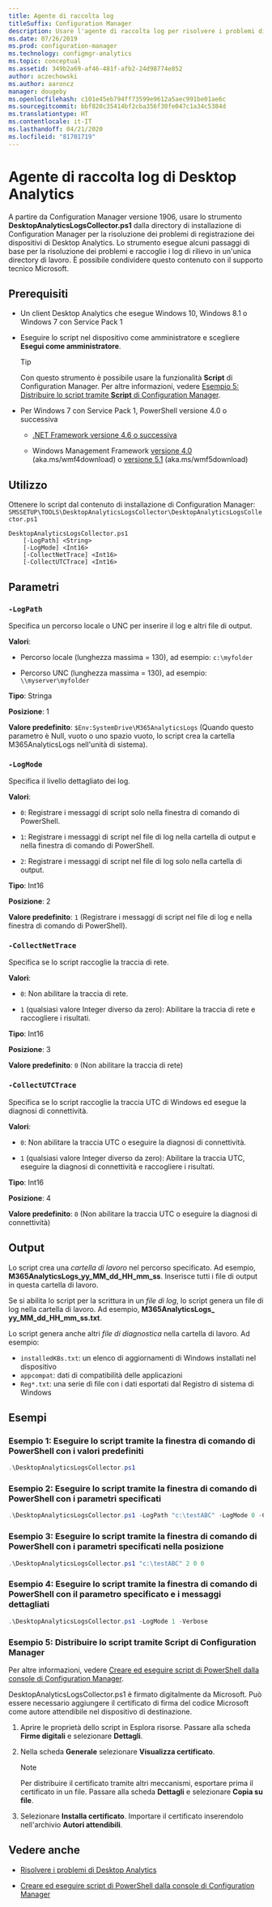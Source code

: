 ```yaml
---
title: Agente di raccolta log
titleSuffix: Configuration Manager
description: Usare l'agente di raccolta log per risolvere i problemi di Desktop Analytics
ms.date: 07/26/2019
ms.prod: configuration-manager
ms.technology: configmgr-analytics
ms.topic: conceptual
ms.assetid: 349b2a69-af46-481f-afb2-24d98774e852
author: aczechowski
ms.author: aaroncz
manager: dougeby
ms.openlocfilehash: c101e45eb794ff73599e9612a5aec991be01ae6c
ms.sourcegitcommit: bbf820c35414bf2cba356f30fe047c1a34c5384d
ms.translationtype: HT
ms.contentlocale: it-IT
ms.lasthandoff: 04/21/2020
ms.locfileid: "81701719"
---
```

# <a name="desktop-analytics-log-collector"></a>Agente di raccolta log di Desktop Analytics

A partire da Configuration Manager versione 1906, usare lo strumento **DesktopAnalyticsLogsCollector.ps1** dalla directory di installazione di Configuration Manager per la risoluzione dei problemi di registrazione dei dispositivi di Desktop Analytics. Lo strumento esegue alcuni passaggi di base per la risoluzione dei problemi e raccoglie i log di rilievo in un'unica directory di lavoro. È possibile condividere questo contenuto con il supporto tecnico Microsoft.


## <a name="prerequisites"></a>Prerequisiti

- Un client Desktop Analytics che esegue Windows 10, Windows 8.1 o Windows 7 con Service Pack 1

- Eseguire lo script nel dispositivo come amministratore e scegliere **Esegui come amministratore**.

    > [!Tip]
    > Con questo strumento è possibile usare la funzionalità **Script** di Configuration Manager. Per altre informazioni, vedere [Esempio 5: Distribuire lo script tramite **Script** di Configuration Manager](#bkmk_ex5).

- Per Windows 7 con Service Pack 1, PowerShell versione 4.0 o successiva
    - [.NET Framework versione 4.6 o successiva](https://dotnet.microsoft.com/download/dotnet-framework)

    - Windows Management Framework [versione 4.0](https://support.microsoft.com/help/2819745) (aka.ms/wmf4download) o [versione 5.1](https://www.microsoft.com/download/details.aspx?id=54616) (aka.ms/wmf5download)

## <a name="usage"></a>Utilizzo

Ottenere lo script dal contenuto di installazione di Configuration Manager: `SMSSETUP\TOOLS\DesktopAnalyticsLogsCollector\DesktopAnalyticsLogsCollector.ps1`

``` Syntax
DesktopAnalyticsLogsCollector.ps1
    [-LogPath] <String>
    [-LogMode] <Int16>
    [-CollectNetTrace] <Int16>
    [-CollectUTCTrace] <Int16>
```

## <a name="parameters"></a>Parametri

### `-LogPath`

Specifica un percorso locale o UNC per inserire il log e altri file di output.

**Valori**:

- Percorso locale (lunghezza massima = 130), ad esempio: `c:\myfolder`

- Percorso UNC (lunghezza massima = 130), ad esempio: `\\myserver\myfolder`

**Tipo**: Stringa

**Posizione**: 1

**Valore predefinito**: `$Env:SystemDrive\M365AnalyticsLogs` (Quando questo parametro è Null, vuoto o uno spazio vuoto, lo script crea la cartella M365AnalyticsLogs nell'unità di sistema).

### `-LogMode`

Specifica il livello dettagliato dei log.

**Valori**:

- `0`: Registrare i messaggi di script solo nella finestra di comando di PowerShell.

- `1`: Registrare i messaggi di script nel file di log nella cartella di output e nella finestra di comando di PowerShell.

- `2`: Registrare i messaggi di script nel file di log solo nella cartella di output.

**Tipo**: Int16

**Posizione**: 2

**Valore predefinito**: `1` (Registrare i messaggi di script nel file di log e nella finestra di comando di PowerShell).

### `-CollectNetTrace`

Specifica se lo script raccoglie la traccia di rete.

**Valori**:

- `0`: Non abilitare la traccia di rete.

- `1` (qualsiasi valore Integer diverso da zero): Abilitare la traccia di rete e raccogliere i risultati.

**Tipo**: Int16

**Posizione**: 3

**Valore predefinito**: `0` (Non abilitare la traccia di rete)

### `-CollectUTCTrace`

Specifica se lo script raccoglie la traccia UTC di Windows ed esegue la diagnosi di connettività.

**Valori**:

- `0`: Non abilitare la traccia UTC o eseguire la diagnosi di connettività.

- `1` (qualsiasi valore Integer diverso da zero): Abilitare la traccia UTC, eseguire la diagnosi di connettività e raccogliere i risultati.

**Tipo**: Int16

**Posizione**: 4

**Valore predefinito**: `0` (Non abilitare la traccia UTC o eseguire la diagnosi di connettività)


## <a name="output"></a>Output

Lo script crea una *cartella di lavoro* nel percorso specificato. Ad esempio, **M365AnalyticsLogs_yy_MM_dd_HH_mm_ss**. Inserisce tutti i file di output in questa cartella di lavoro.

Se si abilita lo script per la scrittura in un *file di log*, lo script genera un file di log nella cartella di lavoro. Ad esempio, **M365AnalyticsLogs_ yy_MM_dd_HH_mm_ss.txt**.

Lo script genera anche altri *file di diagnostica* nella cartella di lavoro. Ad esempio:

- `installedKBs.txt`: un elenco di aggiornamenti di Windows installati nel dispositivo
- `appcompat`: dati di compatibilità delle applicazioni
- `Reg*.txt`: una serie di file con i dati esportati dal Registro di sistema di Windows


## <a name="examples"></a>Esempi

### <a name="example-1-run-script-via-powershell-command-window-with-default-values"></a><a name="bkmk_ex1"></a> Esempio 1: Eseguire lo script tramite la finestra di comando di PowerShell con i valori predefiniti

```PowerShell
.\DesktopAnalyticsLogsCollector.ps1
```

### <a name="example-2-run-script-via-powershell-command-window-with-specified-parameters"></a><a name="bkmk_ex2"></a> Esempio 2: Eseguire lo script tramite la finestra di comando di PowerShell con i parametri specificati

```PowerShell
.\DesktopAnalyticsLogsCollector.ps1 -LogPath "c:\testABC" -LogMode 0 -CollectNetTrace 0 -CollectUTCTrace 0
```

### <a name="example-3-run-script-via-powershell-command-window-with-specified-parameters-in-position"></a><a name="bkmk_ex3"></a> Esempio 3: Eseguire lo script tramite la finestra di comando di PowerShell con i parametri specificati nella posizione

```PowerShell
.\DesktopAnalyticsLogsCollector.ps1 "c:\testABC" 2 0 0
```

### <a name="example-4-run-script-via-powershell-command-window-with-specified-parameter-and-verbose-messages"></a><a name="bkmk_ex4"></a> Esempio 4: Eseguire lo script tramite la finestra di comando di PowerShell con il parametro specificato e i messaggi dettagliati

```PowerShell
.\DesktopAnalyticsLogsCollector.ps1 -LogMode 1 -Verbose
```

### <a name="example-5-deploy-script-via-configuration-manager-scripts"></a><a name="bkmk_ex5"></a> Esempio 5: Distribuire lo script tramite **Script** di Configuration Manager

Per altre informazioni, vedere [Creare ed eseguire script di PowerShell dalla console di Configuration Manager](../apps/deploy-use/create-deploy-scripts.md).

DesktopAnalyticsLogsCollector.ps1 è firmato digitalmente da Microsoft. Può essere necessario aggiungere il certificato di firma del codice Microsoft come autore attendibile nel dispositivo di destinazione.

1. Aprire le proprietà dello script in Esplora risorse. Passare alla scheda **Firme digitali** e selezionare **Dettagli**.

2. Nella scheda **Generale** selezionare **Visualizza certificato**.

    > [!Note]
    > Per distribuire il certificato tramite altri meccanismi, esportare prima il certificato in un file. Passare alla scheda **Dettagli** e selezionare **Copia su file**.

3. Selezionare **Installa certificato**. Importare il certificato inserendolo nell'archivio **Autori attendibili**.


## <a name="see-also"></a>Vedere anche

- [Risolvere i problemi di Desktop Analytics](troubleshooting.md)

- [Creare ed eseguire script di PowerShell dalla console di Configuration Manager](../apps/deploy-use/create-deploy-scripts.md)
